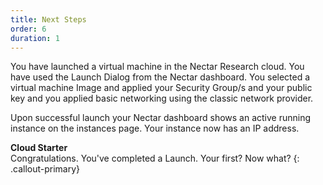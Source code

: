```yaml
---
title: Next Steps
order: 6
duration: 1
---
```


You have launched a virtual machine in the Nectar Research cloud. You have used the Launch Dialog from the Nectar dashboard. You selected a virtual machine Image and applied your Security Group/s and your public key and you applied basic networking using the classic network provider.

Upon successful launch your Nectar dashboard shows an active running instance on the instances page. Your instance now has an IP address.

**Cloud Starter**  
Congratulations. You've completed a Launch. Your first? Now what?
{: .callout-primary}
